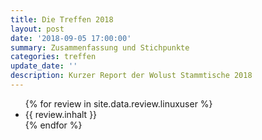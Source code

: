 ```yaml
---
title: Die Treffen 2018
layout: post
date: '2018-09-05 17:00:00'
summary: Zusammenfassung und Stichpunkte
categories: treffen
update_date: ''
description: Kurzer Report der Wolust Stammtische 2018 
---
```


<ul>
 {% for review  in site.data.review.linuxuser %}
    <li>  {{ review.inhalt }} </li>
 {% endfor %}
</ul>
